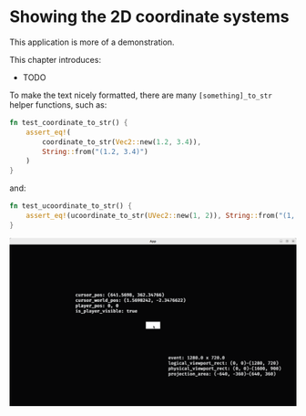 # Showing the 2D coordinate systems

This application is more of a demonstration.

This chapter introduces:

- TODO

To make the text nicely formatted, there are many `[something]_to_str`
helper functions, such as:

```rust
fn test_coordinate_to_str() {
    assert_eq!(
        coordinate_to_str(Vec2::new(1.2, 3.4)),
        String::from("(1.2, 3.4)")
    )
}
```

and:

```rust
fn test_ucoordinate_to_str() {
    assert_eq!(ucoordinate_to_str(UVec2::new(1, 2)), String::from("(1, 2)"))
}
```

![Showing the 2D coordinate systems](show_2d_coordinate_systems.png)
